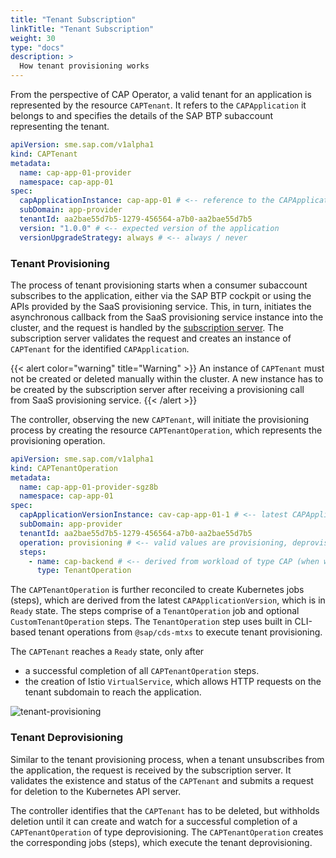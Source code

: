 ```yaml
---
title: "Tenant Subscription"
linkTitle: "Tenant Subscription"
weight: 30
type: "docs"
description: >
  How tenant provisioning works
---
```


From the perspective of CAP Operator, a valid tenant for an application is represented by the resource `CAPTenant`. It refers to the `CAPApplication` it belongs to and specifies the details of the SAP BTP subaccount representing the tenant.

```yaml
apiVersion: sme.sap.com/v1alpha1
kind: CAPTenant
metadata:
  name: cap-app-01-provider
  namespace: cap-app-01
spec:
  capApplicationInstance: cap-app-01 # <-- reference to the CAPApplication
  subDomain: app-provider
  tenantId: aa2bae55d7b5-1279-456564-a7b0-aa2bae55d7b5
  version: "1.0.0" # <-- expected version of the application
  versionUpgradeStrategy: always # <-- always / never
```

### Tenant Provisioning

The process of tenant provisioning starts when a consumer subaccount subscribes to the application, either via the SAP BTP cockpit or using the APIs provided by the SaaS provisioning service. This, in turn, initiates the asynchronous callback from the SaaS provisioning service instance into the cluster, and the request is handled by the [subscription server](docs/concepts/operator-components/subscription-server). The subscription server validates the request and creates an instance of `CAPTenant` for the identified `CAPApplication`.

{{< alert color="warning" title="Warning" >}}
An instance of `CAPTenant` must not be created or deleted manually within the cluster. A new instance has to be created by the subscription server after receiving a provisioning call from SaaS provisioning service.
{{< /alert >}}

The controller, observing the new `CAPTenant`, will initiate the provisioning process by creating the resource `CAPTenantOperation`, which represents the provisioning operation.

```yaml
apiVersion: sme.sap.com/v1alpha1
kind: CAPTenantOperation
metadata:
  name: cap-app-01-provider-sgz8b
  namespace: cap-app-01
spec:
  capApplicationVersionInstance: cav-cap-app-01-1 # <-- latest CAPApplicationVersion in Ready state
  subDomain: app-provider
  tenantId: aa2bae55d7b5-1279-456564-a7b0-aa2bae55d7b5
  operation: provisioning # <-- valid values are provisioning, deprovisioning and upgrade
  steps:
    - name: cap-backend # <-- derived from workload of type CAP (when workload of type TenantOperation is not specified)
      type: TenantOperation
```

The `CAPTenantOperation` is further reconciled to create Kubernetes jobs (steps), which are derived from the latest `CAPApplicationVersion`, which is in `Ready` state. The steps comprise of a `TenantOperation` job and optional `CustomTenantOperation` steps. The `TenantOperation` step uses built in CLI-based tenant operations from `@sap/cds-mtxs` to execute tenant provisioning.

The `CAPTenant` reaches a `Ready` state, only after

- a successful completion of all `CAPTenantOperation` steps.
- the creation of Istio `VirtualService`, which allows HTTP requests on the tenant subdomain to reach the application.

![tenant-provisioning](/cap-operator/img/activity-tenantprovisioning.drawio.svg)

### Tenant Deprovisioning

Similar to the tenant provisioning process, when a tenant unsubscribes from the application, the request is received by the subscription server. It validates the existence and status of the `CAPTenant` and submits a request for deletion to the Kubernetes API server.

The controller identifies that the `CAPTenant` has to be deleted, but withholds deletion until it can create and watch for a successful completion of a `CAPTenantOperation` of type deprovisioning. The `CAPTenantOperation` creates the corresponding jobs (steps), which execute the tenant deprovisioning.

